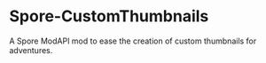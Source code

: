 # Spore-CustomThumbnails
 A Spore ModAPI mod to ease the creation of custom thumbnails for adventures.
